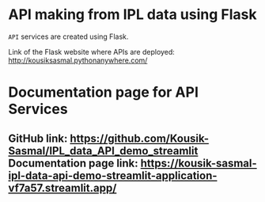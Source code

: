# API making from IPL data using Flask

`API` services are created using Flask. 

Link of the Flask website where APIs are deployed: http://kousiksasmal.pythonanywhere.com/

# Documentation page for API Services

GitHub link: https://github.com/Kousik-Sasmal/IPL_data_API_demo_streamlit
Documentation page link: https://kousik-sasmal-ipl-data-api-demo-streamlit-application-vf7a57.streamlit.app/
-------------------------------------------------------------------------------------------------------------
